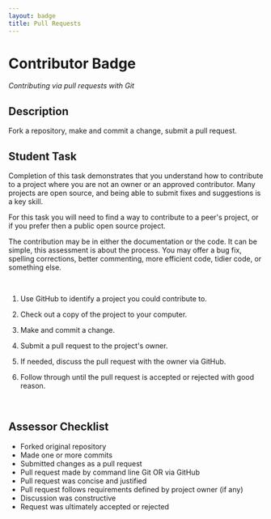 ```yaml
---
layout: badge
title: Pull Requests
---
```


# Contributor Badge
_Contributing via pull requests with Git_

## Description

Fork a repository, make and commit a change, submit a pull request.



## Student Task

Completion of this task demonstrates that you understand how to contribute to a project where you are not an owner or an approved contributor. Many projects are open source, and being able to submit fixes and suggestions is a key skill.

For this task you will need to find a way to contribute to a peer's project, or if you prefer then a public open source project.

The contribution may be in either the documentation or the code. It can be simple, this assessment is about the process. You may offer a bug fix, spelling corrections, better commenting, more efficient code, tidier code, or something else.

<br>

1. Use GitHub to identify a project you could contribute to.

2. Check out a copy of the project to your computer.

3. Make and commit a change.

4. Submit a pull request to the project's owner.

5. If needed, discuss the pull request with the owner via GitHub.

6. Follow through until the pull request is accepted or rejected with good reason.

<br>



## Assessor Checklist

- Forked original repository
- Made one or more commits
- Submitted changes as a pull request
- Pull request made by command line Git OR via GitHub
- Pull request was concise and justified
- Pull request follows requirements defined by project owner (if any)
- Discussion was constructive
- Request was ultimately accepted or rejected

